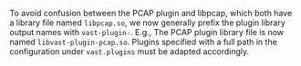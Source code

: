 To avoid confusion between the PCAP plugin and libpcap, which both have a
library file named `libpcap.so`, we now generally prefix the plugin library
output names with `vast-plugin-`. E.g., The PCAP plugin library file is now
named `libvast-plugin-pcap.so`. Plugins specified with a full path in the
configuration under `vast.plugins` must be adapted accordingly.
